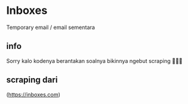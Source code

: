 # Inboxes
Temporary email / email sementara
## info
Sorry kalo kodenya berantakan soalnya bikinnya ngebut scraping 🤣🤣🤣
## scraping dari
(https://inboxes.com)

